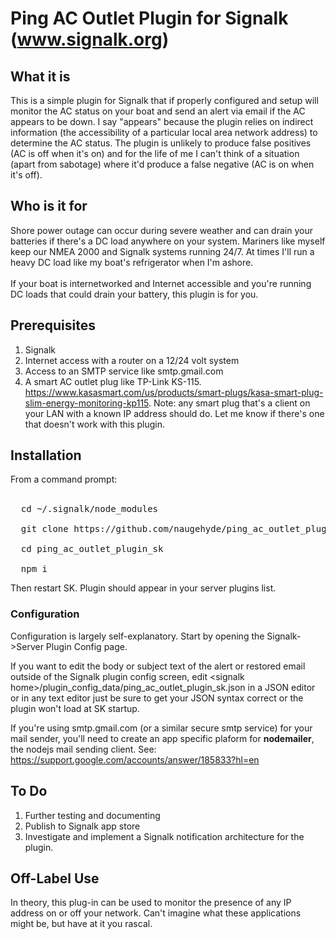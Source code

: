 # Ping AC Outlet Plugin for Signalk (www.signalk.org)

## What it is

This is a simple plugin for Signalk that if properly configured and setup will monitor the AC status on your boat and send an alert via email if the AC appears to be down. I say "appears" because the plugin relies on indirect information (the accessibility of a particular local area network address) to determine the AC status. The plugin is unlikely to produce false positives (AC is off when it's on) and for the life of me I can't think of a situation (apart from sabotage) where it'd produce a false negative (AC is on when it's off).

## Who is it for

Shore power outage can occur during severe weather and can drain your batteries if there's a DC load anywhere on your system. Mariners like myself keep our NMEA 2000 and Signalk systems running 24/7. At times I'll run a heavy DC load like my boat's refrigerator when I'm ashore. <br>
<br>
If your boat is internetworked and Internet accessible and you're running DC loads that could drain your battery, this plugin is for you. <br>

## Prerequisites

1) Signalk<br>
2) Internet access with a router on a 12/24 volt system<br>
3) Access to an SMTP service like smtp.gmail.com<br>
4) A smart AC outlet plug like TP-Link KS-115. https://www.kasasmart.com/us/products/smart-plugs/kasa-smart-plug-slim-energy-monitoring-kp115. Note: any smart plug that's a client on your LAN with a known IP address should do. Let me know if there's one that doesn't work with this plugin.<br>


## Installation
From a command prompt:<br>
<br>
<pre>  cd ~/.signalk/node_modules<br>
  git clone https://github.com/naugehyde/ping_ac_outlet_plugin_sk<br>
  cd ping_ac_outlet_plugin_sk<br>
  npm i<br></pre>

Then restart SK. Plugin should appear in your server plugins list.<br>

### Configuration

Configuration is largely self-explanatory. Start by opening the Signalk->Server Plugin Config page.<br>

If you want to edit the body or subject text of the alert or restored email outside of the Signalk plugin config screen, edit \<signalk home\>/plugin_config_data/ping_ac_outlet_plugin_sk.json in a JSON editor or in any text editor just be sure to get your JSON syntax correct or the plugin won't load at SK startup.<br>

If you're using smtp.gmail.com (or a similar secure smtp service) for your mail sender, you'll need to create an app specific plaform for **nodemailer**, the nodejs mail sending client. See: https://support.google.com/accounts/answer/185833?hl=en<br>

## To Do

1) Further testing and documenting<br>
2) Publish to Signalk app store<br>
3) Investigate and implement a Signalk notification architecture for the plugin.<br>

## Off-Label Use

In theory, this plug-in can be used to monitor the presence of any IP address on or off your network. Can't imagine what these applications might be, but have at it you rascal.<br>
